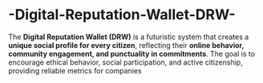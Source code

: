 # -Digital-Reputation-Wallet-DRW-
The **Digital Reputation Wallet (DRW)** is a futuristic system that creates a **unique social profile for every citizen**, reflecting their **online behavior, community engagement, and punctuality in commitments**.   The goal is to encourage ethical behavior, social participation, and active citizenship, providing reliable metrics for companies
